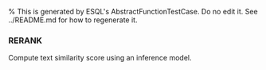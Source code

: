 % This is generated by ESQL's AbstractFunctionTestCase. Do no edit it. See ../README.md for how to regenerate it.

### RERANK
Compute text similarity score using an inference model.

